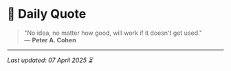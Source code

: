 # 📜 Daily Quote

> "No idea, no matter how good, will work if it doesn't get used."  
> — **Peter A. Cohen**

---

_Last updated: 07 April 2025 ⏳_

